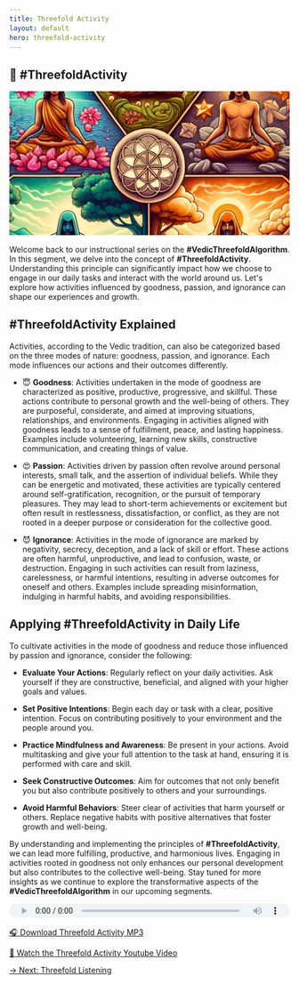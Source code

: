 ```yaml
---
title: Threefold Activity
layout: default
hero: threefold-activity
---
```


## 🕺  #ThreefoldActivity

![Threefold Activity](/assets/img/ins-threefold-activity.png)

Welcome back to our instructional series on the **#VedicThreefoldAlgorithm**. In this segment, we delve into the concept of **#ThreefoldActivity**. Understanding this principle can significantly impact how we choose to engage in our daily tasks and interact with the world around us. Let's explore how activities influenced by goodness, passion, and ignorance can shape our experiences and growth.

## #ThreefoldActivity Explained

Activities, according to the Vedic tradition, can also be categorized based on the three modes of nature: goodness, passion, and ignorance. Each mode influences our actions and their outcomes differently.

- 😇 **Goodness**: Activities undertaken in the mode of goodness are characterized as positive, productive, progressive, and skillful. These actions contribute to personal growth and the well-being of others. They are purposeful, considerate, and aimed at improving situations, relationships, and environments. Engaging in activities aligned with goodness leads to a sense of fulfillment, peace, and lasting happiness. Examples include volunteering, learning new skills, constructive communication, and creating things of value.

- 😍 **Passion**: Activities driven by passion often revolve around personal interests, small talk, and the assertion of individual beliefs. While they can be energetic and motivated, these activities are typically centered around self-gratification, recognition, or the pursuit of temporary pleasures. They may lead to short-term achievements or excitement but often result in restlessness, dissatisfaction, or conflict, as they are not rooted in a deeper purpose or consideration for the collective good.

- 😈 **Ignorance**: Activities in the mode of ignorance are marked by negativity, secrecy, deception, and a lack of skill or effort. These actions are often harmful, unproductive, and lead to confusion, waste, or destruction. Engaging in such activities can result from laziness, carelessness, or harmful intentions, resulting in adverse outcomes for oneself and others. Examples include spreading misinformation, indulging in harmful habits, and avoiding responsibilities.

## Applying #ThreefoldActivity in Daily Life

To cultivate activities in the mode of goodness and reduce those influenced by passion and ignorance, consider the following:

- **Evaluate Your Actions**: Regularly reflect on your daily activities. Ask yourself if they are constructive, beneficial, and aligned with your higher goals and values.

- **Set Positive Intentions**: Begin each day or task with a clear, positive intention. Focus on contributing positively to your environment and the people around you.

- **Practice Mindfulness and Awareness**: Be present in your actions. Avoid multitasking and give your full attention to the task at hand, ensuring it is performed with care and skill.

- **Seek Constructive Outcomes**: Aim for outcomes that not only benefit you but also contribute positively to others and your surroundings.

- **Avoid Harmful Behaviors**: Steer clear of activities that harm yourself or others. Replace negative habits with positive alternatives that foster growth and well-being.

By understanding and implementing the principles of **#ThreefoldActivity**, we can lead more fulfilling, productive, and harmonious lives. Engaging in activities rooted in goodness not only enhances our personal development but also contributes to the collective well-being. Stay tuned for more insights as we continue to explore the transformative aspects of the **#VedicThreefoldAlgorithm** in our upcoming segments.

<audio src="https://indra.team/audio/indra/threefold-activity.mp3" controls style="width:100%;height:25px"></audio>

[🎧 Download Threefold Activity MP3](https://indra.team/audio/indra/threefold-activity.mp3)

[🍿 Watch the Threefold Activity Youtube Video](https://youtu.be/RiPizf5A7Bg)

[→ Next: Threefold Listening](threefold-listening)
